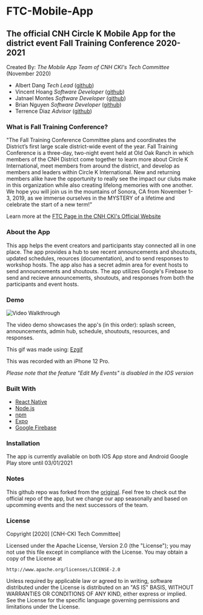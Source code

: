 # FTC-Mobile-App

## The official CNH Circle K Mobile App for the district event Fall Training Conference 2020-2021
Created By: *The Mobile App Team of CNH CKI's Tech Committee* (November 2020)
- Albert Dang     *Tech Lead*           ([github](https://github.com/AlbertDang46))
- Vincent Hoang   *Software Developer*  ([github](https://github.com/Ricecrackerz))          
- Jatnael Montes  *Software Developer*  ([github](https://github.com/ifelsejet))           
- Brian Nguyen    *Software Developer*  ([github](https://github.com/branraisin))
- Terrence Diaz   *Advisor*             ([github](https://github.com/terrencejames))
            
### What is Fall Training Conference?
"The Fall Training Conference Committee plans and coordinates the District’s first large scale district-wide event of the year. Fall Training Conference is a three-day, two-night event held at Old Oak Ranch in which members of the CNH District come together to learn more about Circle K International, meet members from around the district, and develop as members and leaders within Circle K International. New and returning members alike have the opportunity to really see the impact our clubs make in this organization while also creating lifelong memories with one another. We hope you will join us in the mountains of Sonora, CA from November 1-3, 2019, as we immerse ourselves in the MYSTERY of a lifetime and celebrate the start of a new term!"

Learn more at the [FTC Page in the CNH CKI's Official Website](http://www.cnhcirclek.org/committees/fall-training-conference-committee/)

### About the App
This app helps the event creators and participants stay connected all in one place. The app provides a hub to see recent announcements and shoutouts, updated schedules, reources (documentation), and to send responses to workshop hosts. The app also has a secret admin area for event hosts to send announcements and shoutouts. The app utilizes Google's Firebase to send and recieve announcements, shoutouts, and responses from both the participants and event hosts.


### Demo

<img src='https://github.com/Ricecrackerz/FTC-Mobile-App/blob/master/ezgif.com-gif-maker%20(1).gif' title='Video Walkthrough' width='' alt='Video Walkthrough' />

The video demo showcases the app's (in this order): splash screen, announcements, admin hub, schedule, shoutouts, resources, and responses.

This gif was made using: [Ezgif](https://ezgif.com/)

This was recorded with an iPhone 12 Pro.

*Please note that the feature "Edit My Events" is disabled in the IOS version*

### Built With
- [React Native](https://reactnative.dev/)
- [Node.js](https://nodejs.org/en/)
- [npm](https://www.npmjs.com/)
- [Expo](https://expo.io/)
- [Google Firebase](https://firebase.google.com/)

### Installation
The app is currently avaliable on both IOS App store and Android Google Play store until 03/01/2021

### Notes
This github repo was forked from the [original](https://github.com/CNHCircleK/CNH-Mobile-App). Feel free to check out the official repo of the app, but we change our app seasonally and based on upcomming events and the next successors of the team.

### License
Copyright [2020] [CNH-CKI Tech Committee]

Licensed under the Apache License, Version 2.0 (the "License");
you may not use this file except in compliance with the License.
You may obtain a copy of the License at

    http://www.apache.org/licenses/LICENSE-2.0

Unless required by applicable law or agreed to in writing, software
distributed under the License is distributed on an "AS IS" BASIS,
WITHOUT WARRANTIES OR CONDITIONS OF ANY KIND, either express or implied.
See the License for the specific language governing permissions and
limitations under the License.


